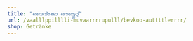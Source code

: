 ```yaml
---
title: "ബെവ്കോ ഔട്ട്ലെറ്റ്"
url: /vaalllppilllli-muvaarrrrupulll/bevkoo-auttttlerrrr/
shop: Getränke
---
```

